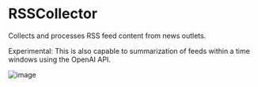 # RSSCollector

Collects and processes RSS feed content from news outlets. 

Experimental: This is also capable to summarization of feeds within a time windows using the OpenAI API. 

![image](https://github.com/user-attachments/assets/4349ed8d-2f1b-4063-bab7-69b11f04d9f6)


